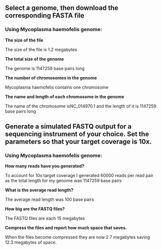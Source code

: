 ## Select a genome, then download the corresponding FASTA file

### Using Mycoplasma haemofelis genome:

__The size of the file__

The size of the file is 1.2 megabytes

__The total size of the genome__ 

The genome is 1147259 base pairs long

__The number of chromosomes in the genome__ 

Mycoplasma haemofelis contains one chromosome

__The name and length of each chromosome in the genome__ 

The name of the chromosome isNC_014970.1 and the length of it is 1147259 base pairs long

## Generate a simulated FASTQ output for a sequencing instrument of your choice. Set the parameters so that your target coverage is 10x.

### Using Mycoplasma haemofelis genome:

__How many reads have you generated?__

To account for 10x target coverage I generated 60000 reads per read pair as the total length for my genome was 1147259 base pairs

__What is the average read length?__

The average read length was 100 base pairs

__How big are the FASTQ files?__

The FASTQ files are each 15 megabytes

__Compress the files and report how much space that saves.__

When the files become compressed they are now 2.7 megabytes saving 12.3 megabytes of space. 